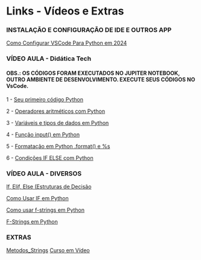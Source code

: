 # Links - Vídeos e Extras


### INSTALAÇÃO E CONFIGURAÇÃO DE IDE E OUTROS APP
[Como Configurar VSCode Para Python em 2024](https://www.youtube.com/watch?v=BSjdcLzgfIw&t=10s)

### VÍDEO AULA - Didática Tech

#### OBS.: OS CÓDIGOS FORAM EXECUTADOS NO JUPITER NOTEBOOK, OUTRO AMBIENTE DE DESENVOLVIMENTO. EXECUTE SEUS CÓDIGOS NO VsCode.

1 - [Seu primeiro código Python](https://www.youtube.com/watch?v=-vpNfWtVufY&list=PLyqOvdQmGdTSEPnO0DKgHlkXb8x3cyglD&index=3)

2 - [Operadores aritméticos com Python](https://www.youtube.com/watch?v=g9B9K8Xt4A8&list=PLyqOvdQmGdTSEPnO0DKgHlkXb8x3cyglD&index=4)

3 - [Variáveis e tipos de dados em Python ](https://www.youtube.com/watch?v=Ns3gMxgXpVo&list=PLyqOvdQmGdTSEPnO0DKgHlkXb8x3cyglD&index=5)

4 - [Função input() em Python](https://www.youtube.com/watch?v=mMPhEcSAOu4&list=PLyqOvdQmGdTSEPnO0DKgHlkXb8x3cyglD&index=6)

5 - [Formatação em Python .format() e %s](https://www.youtube.com/watch?v=0o4VtdMhQN4&list=PLyqOvdQmGdTSEPnO0DKgHlkXb8x3cyglD&index=7)

6 - [Condições IF ELSE com Python](https://www.youtube.com/watch?v=gIysDGD_pvw&list=PLyqOvdQmGdTSEPnO0DKgHlkXb8x3cyglD&index=8)


### VÍDEO AULA - DIVERSOS

[If, Elif, Else (Estruturas de Decisão](https://www.youtube.com/watch?v=Yvo1lHk3QmA)

[Como Usar IF em Python](https://www.youtube.com/watch?v=w6M7eWFWZcc) 

[Como usar f-strings em Python ](https://www.youtube.com/watch?v=x-UsB5PzsX4)

[F-Strings em Python](https://www.youtube.com/watch?v=mwmxaW0Ay-I)



### EXTRAS

[Metodos_Strings](https://www.w3schools.com/python/python_strings_methods.asp)
[Curso em Vídeo](https://www.youtube.com/watch?v=nIHq1MtJaKs&list=PLvE-ZAFRgX8hnECDn1v9HNTI71veL3oW0&index=7)

